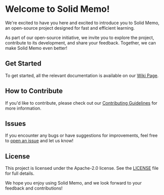 # Welcome to Solid Memo!

We're excited to have you here and excited to introduce you to Solid Memo, an open-source project designed for fast and efficient learning.

As part of our open-source initiative, we invite you to explore the project, contribute to its development, and share your feedback. Together, we can make Solid Memo even better!

## Get Started

To get started, all the relevant documentation is available on our [Wiki Page](https://github.com/antwika/solid-memo/wiki).

## How to Contribute

If you'd like to contribute, please check out our [Contributing Guidelines](CONTRIBUTING.md) for more information.

## Issues

If you encounter any bugs or have suggestions for improvements, feel free to [open an issue](https://github.com/antwika/solid-memo/issues) and let us know!

## License

This project is licensed under the Apache-2.0 license. See the [LICENSE](LICENSE.md) file for full details.

We hope you enjoy using Solid Memo, and we look forward to your feedback and contributions!
